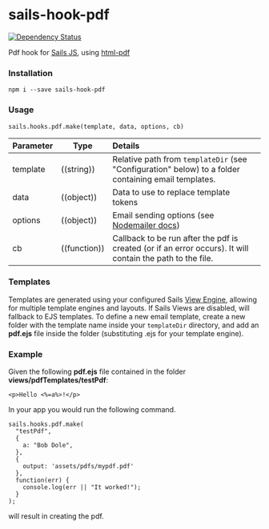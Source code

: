 # sails-hook-pdf

[![Dependency Status](https://david-dm.org/surgery18/sails-hook-pdf.svg)](https://david-dm.org/surgery18/sails-hook-pdf)

Pdf hook for [Sails JS](http://sailsjs.org), using [html-pdf](https://github.com/marcbachmann/node-html-pdf)

### Installation

`npm i --save sails-hook-pdf`

### Usage

`sails.hooks.pdf.make(template, data, options, cb)`

Parameter      | Type                | Details
-------------- | ------------------- |:---------------------------------
template       | ((string))          | Relative path from `templateDir` (see "Configuration" below) to a folder containing email templates.
data           | ((object))          | Data to use to replace template tokens
options        | ((object))          | Email sending options (see [Nodemailer docs](https://github.com/andris9/Nodemailer/blob/v1.3.4/README.md#e-mail-message-fields))
cb             | ((function))        | Callback to be run after the pdf is created (or if an error occurs). It will contain the path to the file.

### Templates

Templates are generated using your configured Sails [View Engine](http://sailsjs.org/#!/documentation/concepts/Views/ViewEngines.html), allowing for multiple template engines and layouts.  If Sails Views are disabled, will fallback to EJS templates. To define a new email template, create a new folder with the template name inside your `templateDir` directory, and add an **pdf.ejs** file inside the folder (substituting .ejs for your template engine).

### Example

Given the following **pdf.ejs** file contained in the folder **views/pdfTemplates/testPdf**:

```
<p>Hello <%=a%>!</p>
```

In your app you would run the following command.

```
sails.hooks.pdf.make(
  "testPdf",
  {
    a: "Bob Dole",
  },
  {
    output: 'assets/pdfs/mypdf.pdf'
  },
  function(err) {
    console.log(err || "It worked!");
  }
);
```

will result in creating the pdf.
